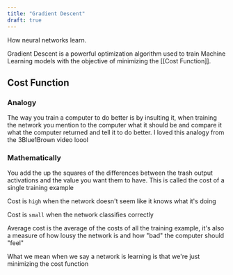 ```yaml
---
title: "Gradient Descent"
draft: true
---
```


How neural networks learn.

Gradient Descent is a powerful optimization algorithm used to train Machine Learning models with the objective of minimizing the [[Cost Function]].
## Cost Function

### Analogy

The way you train a computer to do better is by insulting it, when training the network you mention to the computer what it should be and compare it what the computer returned and tell it to do better. I loved this analogy from the 3Blue1Brown video loool

### Mathematically

You add the up the squares of the differences between the trash output activations and the value you want them to have. This is called the cost of a single training example

Cost is `high` when the network doesn't seem like it knows what it's doing

Cost is `small` when the network classifies correctly

Average cost is the average of the costs of all the training example, it's also a measure of how lousy the network is and how "bad" the computer should "feel"


What we mean when we say a network is learning is that we're just minimizing the cost function
